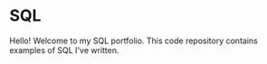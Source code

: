 # SQL

Hello! Welcome to my SQL portfolio. This code repository contains examples of SQL I've written.
